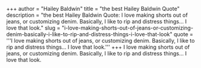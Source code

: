 +++
author = "Hailey Baldwin"
title = "the best Hailey Baldwin Quote"
description = "the best Hailey Baldwin Quote: I love making shorts out of jeans, or customizing denim. Basically, I like to rip and distress things... I love that look."
slug = "i-love-making-shorts-out-of-jeans-or-customizing-denim-basically-i-like-to-rip-and-distress-things-i-love-that-look"
quote = '''I love making shorts out of jeans, or customizing denim. Basically, I like to rip and distress things... I love that look.'''
+++
I love making shorts out of jeans, or customizing denim. Basically, I like to rip and distress things... I love that look.

